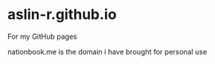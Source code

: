 # aslin-r.github.io
For my GitHub pages

nationbook.me is the domain i have brought for personal use
